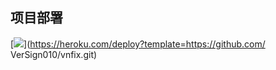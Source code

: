 ## 项目部署

[![](https://www.herokucdn.com/deploy/button.png)](https://heroku.com/deploy?template=https://github.com/ VerSign010/vnfix.git)


